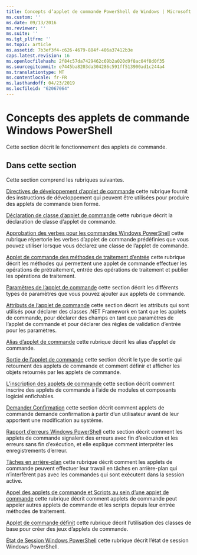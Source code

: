 ```yaml
---
title: Concepts d’applet de commande PowerShell de Windows | Microsoft Docs
ms.custom: ''
ms.date: 09/13/2016
ms.reviewer: ''
ms.suite: ''
ms.tgt_pltfrm: ''
ms.topic: article
ms.assetid: 7b3ef3f4-c626-4679-884f-406a37412b3e
caps.latest.revision: 16
ms.openlocfilehash: 2f84c57da7429462c69b2a020d9f8ac04f8d0f35
ms.sourcegitcommit: e7445ba8203da304286c591ff513900ad1c244a4
ms.translationtype: MT
ms.contentlocale: fr-FR
ms.lasthandoff: 04/23/2019
ms.locfileid: "62067064"
---
```

# <a name="windows-powershell-cmdlet-concepts"></a>Concepts des applets de commande Windows PowerShell

Cette section décrit le fonctionnement des applets de commande.

## <a name="in-this-section"></a>Dans cette section

Cette section comprend les rubriques suivantes.

[Directives de développement d’applet de commande](./cmdlet-development-guidelines.md) cette rubrique fournit des instructions de développement qui peuvent être utilisées pour produire des applets de commande bien formé.

[Déclaration de classe d’applet de commande](./cmdlet-class-declaration.md) cette rubrique décrit la déclaration de classe d’applet de commande.

[Approbation des verbes pour les commandes Windows PowerShell](./approved-verbs-for-windows-powershell-commands.md) cette rubrique répertorie les verbes d’applet de commande prédéfinies que vous pouvez utiliser lorsque vous déclarez une classe de l’applet de commande.

[Applet de commande des méthodes de traitement d’entrée](./cmdlet-input-processing-methods.md) cette rubrique décrit les méthodes qui permettent une applet de commande effectuer les opérations de prétraitement, entrée des opérations de traitement et publier les opérations de traitement.

[Paramètres de l’applet de commande](./cmdlet-parameters.md) cette section décrit les différents types de paramètres que vous pouvez ajouter aux applets de commande.

[Attributs de l’applet de commande](./cmdlet-attributes.md) cette section décrit les attributs qui sont utilisés pour déclarer des classes .NET Framework en tant que les applets de commande, pour déclarer des champs en tant que paramètres de l’applet de commande et pour déclarer des règles de validation d’entrée pour les paramètres.

[Alias d’applet de commande](./cmdlet-aliases.md) cette rubrique décrit les alias d’applet de commande.

[Sortie de l’applet de commande](./cmdlet-output.md) cette section décrit le type de sortie qui retournent des applets de commande et comment définir et afficher les objets retournés par les applets de commande.

[L’inscription des applets de commande](./modules-and-snap-ins.md) cette section décrit comment inscrire des applets de commande à l’aide de modules et composants logiciel enfichables.

[Demander Confirmation](./requesting-confirmation-from-cmdlets.md) cette section décrit comment applets de commande demande confirmation à partir d’un utilisateur avant de leur apportent une modification au système.

[Rapport d’erreurs Windows PowerShell](./error-reporting-concepts.md) cette section décrit comment les applets de commande signalent des erreurs avec fin d’exécution et les erreurs sans fin d’exécution, et elle explique comment interpréter les enregistrements d’erreur.

[Tâches en arrière-plan](./background-jobs.md) cette rubrique décrit comment les applets de commande peuvent effectuer leur travail en tâches en arrière-plan qui n’interfèrent pas avec les commandes qui sont exécutent dans la session active.

[Appel des applets de commande et Scripts au sein d’une applet de commande](./invoking-cmdlets-and-scripts-within-a-cmdlet.md) cette rubrique décrit comment applets de commande peut appeler autres applets de commande et les scripts depuis leur entrée méthodes de traitement.

[Applet de commande définit](./cmdlet-sets.md) cette rubrique décrit l’utilisation des classes de base pour créer des jeux d’applets de commande.

[État de Session Windows PowerShell](./windows-powershell-session-state.md) cette rubrique décrit l’état de session Windows PowerShell.
